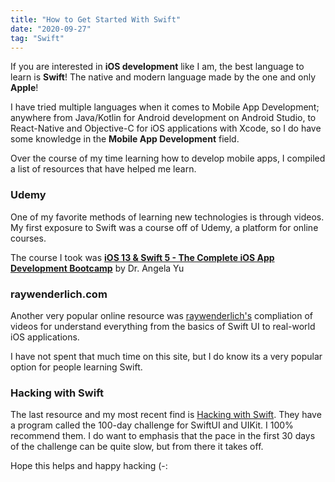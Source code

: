 ```yaml
---
title: "How to Get Started With Swift"
date: "2020-09-27"
tag: "Swift"
---
```


If you are interested in **iOS development** like I am, the best language to learn is **Swift**! The native and modern language made by the one and only **Apple**!

I have tried multiple languages when it comes to Mobile App Development; anywhere from Java/Kotlin for Android development on Android Studio, to React-Native and Objective-C for iOS applications with Xcode, so I do have some knowledge in the **Mobile App Development** field.

Over the course of my time learning how to develop mobile apps, I compiled a list of resources that have helped me learn.

### Udemy

One of my favorite methods of learning new technologies is through videos. My first exposure to Swift was a course off of Udemy, a platform for online courses.

The course I took was [**iOS 13 & Swift 5 - The Complete iOS App Development Bootcamp**](https://www.udemy.com/course/ios-13-app-development-bootcamp/) by Dr. Angela Yu

### raywenderlich.com

Another very popular online resource was [raywenderlich's](https://www.raywenderlich.com/ios) compliation of videos for understand everything from the basics of Swift UI to real-world iOS applications.

I have not spent that much time on this site, but I do know its a very popular option for people learning Swift.

### Hacking with Swift

The last resource and my most recent find is [Hacking with Swift](https://www.hackingwithswift.com/learn). They have a program called the 100-day challenge for SwiftUI and UIKit. I 100% recommend them. I do want to emphasis that the pace in the first 30 days of the challenge can be quite slow, but from there it takes off.

Hope this helps and happy hacking (-:
